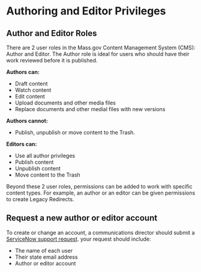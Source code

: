# Authoring and Editor Privileges

## Author and Editor Roles

There are 2 user roles in the Mass.gov Content Management System \(CMS\): Author and Editor. The Author role is ideal for users who should have their work reviewed before it is published.

**Authors can:**

* Draft content
* Watch content
* Edit content
* Upload documents and other media files
* Replace documents and other medial files with new versions

**Authors cannot:**

* Publish, unpublish or move content to the Trash.

**Editors can:**

* Use all author privileges
* Publish content
* Unpublish content
* Move content to the Trash

Beyond these 2 user roles, permissions can be added to work with specific content types. For example, an author or an editor can be given permissions to create Legacy Redirects.

## Request a new author or editor account

To create or change an account, a communications director should submit a [ServiceNow support request](https://massgov.service-now.com/sp?id=sc_cat_item&sys_id=0bb8e784dbec0700f132fb37bf9619fe). your request should include:

* The name of each user
* Their state email address
* Author or editor account

